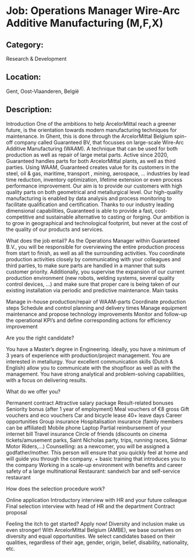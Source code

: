 # Job: Operations Manager Wire-Arc Additive Manufacturing (M,F,X)
## Category: 
Research & Development
## Location: 
Gent, Oost-Vlaanderen, België
## Description:
Introduction
One of the ambitions to help ArcelorMittal reach a greener future, is the orientation towards modern manufacturing techniques for maintenance. In Ghent, this is done through the ArcelorMittal Belgium spin-off company called Guaranteed BV, that focusses on large-scale Wire-Arc Additive Manufacturing (WAAM). A technique that can be used for both production as well as repair of large metal parts. Active since 2020, Guaranteed handles parts for both ArcelorMittal plants, as well as third parties. 
Using WAAM, Guaranteed creates value for its customers in the steel, oil & gas, maritime, transport , mining, aerospace, … industries by lead time reduction, inventory optimization, lifetime extension or even process performance improvement. Our aim is to provide our customers with high quality parts on both geometrical and metallurgical level. Our high-quality manufacturing is enabled by data analysis and process monitoring to facilitate qualification and certification. Thanks to our industry leading dimensional capabilities, Guaranteed is able to provide a fast, cost-competitive and sustainable alternative to casting or forging. Our ambition is to grow in geographical and technological footprint, but never at the cost of the quality of our products and services.
 
What does the job entail?
As the Operations Manager within Guaranteed B.V., you will be responsible for overviewing the entire production process from start to finish, as well as all the surrounding activities. You coordinate production activities closely by communicating with your colleagues and third parties, to make sure parts are handled in a manner that suits customer priority. Additionally, you supervise the expansion of our current production environment (new robots, welding systems, several quality control devices, ...) and make sure that proper care is being taken of our existing installation via periodic and predictive maintenance.
Main tasks

Manage in-house production/repair of WAAM-parts
Coordinate production steps
Schedule and control planning and delivery times
Manage equipment maintenance and propose technology improvements
Monitor and follow-up the operational KPI’s and define corresponding actions for efficiency improvement

 
Are you the right candidate?

You have a Master’s degree in Engineering.
Ideally, you have a minimum of 3 years of experience with production/project management.
You are interested in metallurgy.
Your excellent communication skills (Dutch & English) allow you to communicate with the shopfloor as well as with the management.
You have strong analytical and problem-solving capabilities, with a focus on delivering results.

 
What do we offer you?

Permanent contract
Attractive salary package
Result-related bonuses
Seniority bonus (after 1 year of employment)
Meal vouchers of €8 gross
Gift vouchers and eco vouchers
Car and bicycle lease
40+ leave days
Career opportunities
Group insurance
Hospitalisation insurance (family members can be affiliated)
Mobile phone
Laptop
Partial reimbursement of your internet bill
Travel insurance
Circle of friends (discounts on cinema tickets/amusement parks, Saint Nicholas party, trips, running races, Sidmar Motor Riders,...)
Counselling: as a newcomer, you will be assigned a godfather/mother. This person will ensure that you quickly feel at home and will guide you through the company. + basic training that introduces you to the company
Working in a scale-up environment with benefits and career safety of a large multinational
Restaurant: sandwich bar and self-service restaurant

 
How does the selection procedure work?

Online application
Introductory interview with HR and your future colleague
Final selection interview with head of HR and the department
Contract proposal

Feeling the itch to get started? Apply now!
Diversity and inclusion make us even stronger!  With ArcelorMittal Belgium (AMBE), we base ourselves on diversity and equal opportunities. We select candidates based on their qualities, regardless of their age, gender, origin, belief, disability, nationality, etc.
